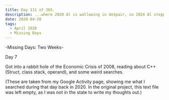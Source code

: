 ```yaml
---
title: Day 111 of 365.
description: ...where 2020 Al is wallowing in despair, so 2024 Al stepped in to explain what happened in the two-week long Missing Days series.
date: 2020-04-20
tags:
  - April 2020
  - Missing Days
---
```


-Missing Days: Two Weeks-

Day 7

Got into a rabbit hole of the Economic Crisis of 2008, reading about C++ (Struct, class stack, operand), and some weird searches.

(These are taken from my Google Activity page, showing me what I searched during that day back in 2020. In the original project, this text file was left empty, as I was not in the state to write my thoughts out.)